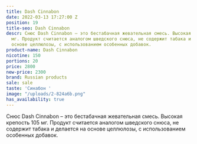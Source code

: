 ```yaml
---
title: Dash Cinnabon
date: 2022-03-13 17:27:00 Z
position: 19
title-seo: Dash Cinnabon
descr: Снюс Dash Cinnabon – это бестабачная жевательная смесь. Высокая крепость 105
  мг. Продукт считается аналогом шведского снюса, не содержит табака и делается на
  основе целлюлозы, с использованием особенных добавок.
product-name: Dash Cinnabon
nicotine: 150
portions: 20
price: 2800
new-price: 2300
brand: Russian products
sale: sale
taste: 'Синабон '
image: "/uploads/2-824a6b.png"
has_availability: true
---
```


Снюс Dash Cinnabon – это бестабачная жевательная смесь. Высокая крепость 105 мг. Продукт считается аналогом шведского снюса, не содержит табака и делается на основе целлюлозы, с использованием особенных добавок.